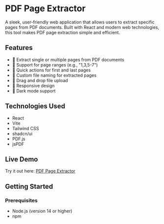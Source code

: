 # PDF Page Extractor

A sleek, user-friendly web application that allows users to extract specific pages from PDF documents. Built with React and modern web technologies, this tool makes PDF page extraction simple and efficient.

## Features

- 📄 Extract single or multiple pages from PDF documents
- 📑 Support for page ranges (e.g., "1,3,5-7")
- 🎯 Quick actions for first and last pages
- 📝 Custom file naming for extracted pages
- 🔄 Drag and drop file upload
- 📱 Responsive design
- 🌙 Dark mode support

## Technologies Used

- React
- Vite
- Tailwind CSS
- shadcn/ui
- PDF.js
- jsPDF

## Live Demo

Try it out here: [PDF Page Extractor](https://pdf-extractor-six.vercel.app/)

## Getting Started

### Prerequisites

- Node.js (version 14 or higher)
- npm
